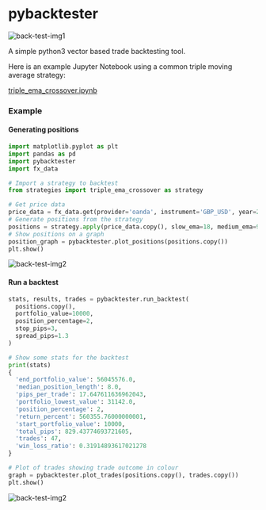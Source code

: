 # pybacktester

![back-test-img1](../master/img/back_tester.jpg?raw=true)

A simple python3 vector based trade backtesting tool.

Here is an example Jupyter Notebook using a common triple moving average strategy:

[triple_ema_crossover.ipynb](triple_ema_crossover.ipynb)

### Example

#### Generating positions

```python
import matplotlib.pyplot as plt
import pandas as pd
import pybacktester
import fx_data

# Import a strategy to backtest
from strategies import triple_ema_crossover as strategy

# Get price data
price_data = fx_data.get(provider='oanda', instrument='GBP_USD', year=2011, month=1, time_group='60min')
# Generate positions from the strategy
positions = strategy.apply(price_data.copy(), slow_ema=18, medium_ema=9, fast_ema=4)
# Show positions on a graph
position_graph = pybacktester.plot_positions(positions.copy())
plt.show()
```

![back-test-img2](../master/img/position_plot.png?raw=true)


#### Run a backtest

```python
stats, results, trades = pybacktester.run_backtest(
  positions.copy(),
  portfolio_value=10000,
  position_percentage=2,
  stop_pips=3,
  spread_pips=1.3
)

# Show some stats for the backtest
print(stats)
{
  'end_portfolio_value': 56045576.0,
  'median_position_length': 8.0,
  'pips_per_trade': 17.647611636962043,
  'portfolio_lowest_value': 31142.0,
  'position_percentage': 2,
  'return_percent': 560355.76000000001,
  'start_portfolio_value': 10000,
  'total_pips': 829.43774693721605,
  'trades': 47,
  'win_loss_ratio': 0.31914893617021278
}

# Plot of trades showing trade outcome in colour
graph = pybacktester.plot_trades(positions.copy(), trades.copy())
plt.show()
```

![back-test-img2](../master/img/trade_plot.png?raw=true)
